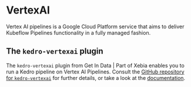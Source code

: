 # VertexAI

Vertex AI pipelines is a Google Cloud Platform service that aims to deliver Kubeflow Pipelines functionality in a fully managed fashion.

## The `kedro-vertexai` plugin
The `kedro-vertexai` plugin from Get In Data | Part of Xebia enables you to run a Kedro pipeline on Vertex AI Pipelines. Consult the [GitHub repository for `kedro-vertexai`](https://github.com/getindata/kedro-vertexai) for further details, or take a look at the [documentation](https://kedro-vertexai.readthedocs.io/).
